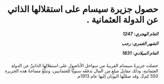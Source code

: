 <h1 dir="rtl">حصول جزيرة سيسام على استقلالها الذاتي عن الدولة العثمانية .</h1>

<h5 dir="rtl">العام الهجري:  1247

الشهر القمري: رجب

العام الميلادي: 1831</h5>

<p dir="rtl">حصلت جزيرةُ سيسام القريبةُ من سواحل الأناضول على استقلالِها الذاتيِّ عن الدولةِ العثمانيةِ، وذلك مقابِلَ مبلغٍ مِن المال تدفعُه سنويًّا للعثمانيين، وتبلُغُ مساحةُ هذه الجزيرة 550 كم2، وقد ضمَّتْها اليونان إليها عام 1913م.</p></br>
